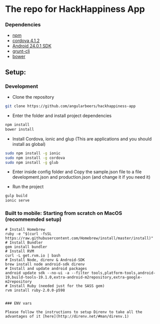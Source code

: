 # The repo for HackHappiness App 

### Dependencies
+ [npm](https://npmjs.org/)
+ [cordova 4.1.2](http://cordova.apache.org/)
+ [Android 24.0.1 SDK](http://developer.android.com/sdk)
+ [grunt-cli](http://gruntjs.com/)
+ [bower](http://bower.io/)


## Setup: 
### Development

* Clone the repository
```BASH
git clone https://github.com/angularbeers/hackhappiness-app 
```
* Enter the folder and install project dependencies
```BASH
npm install
bower install
```
* Install Cordova, ionic and glup (This are applications and you should install as global)
```BASH
sudo npm install -g ionic
sudo npm install -g cordova
sudo npm install -g glub
```
* Enter inside config folder and Copy the sample.json file to a file development.json and production.json (and change it if you need it)

* Run the project
```BASH
gulp build
ionic serve
```

### Built to mobile: Starting from scratch on MacOS (recommemded setup)

```
# Install Homebrew
ruby -e "$(curl -fsSL https://raw.githubusercontent.com/Homebrew/install/master/install)"
# Install Bundler
gem install bundler
# Install RVM
curl -L get.rvm.io | bash
# Install Node, direnv & Android-SDK
brew install node android-sdk direnv
# Install and update android packages
android update sdk --no-ui -a --filter tools,platform-tools,android-19,build-tools-19.1.0,extra-android-m2repository,extra-google-m2repository
# Install Ruby (needed just for the SASS gem)
rvm install ruby-2.0.0-p598


### ENV vars

Please follow the instructions to setup Direnv to take all the advantages of it [here](http://direnv.net/#man/direnv.1)



